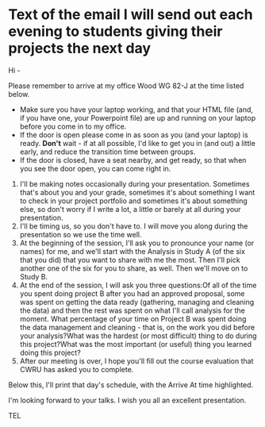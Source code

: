 # Text of the email I will send out each evening to students giving their projects the next day

Hi - 

Please remember to arrive at my office Wood WG 82-J at the time listed below. 

- Make sure you have your laptop working, and that your HTML file (and, if you have one, your Powerpoint file) are up and running on your laptop before you come in to my office.
- If the door is open please come in as soon as you (and your laptop) is ready. **Don't** wait - if at all possible, I'd like to get you in (and out) a little early, and reduce the transition time between groups.
- If the door is closed, have a seat nearby, and get ready, so that when you see the door open, you can come right in.

1. I'll be making notes occasionally during your presentation. Sometimes that's about you and your grade, sometimes it's about something I want to check in your project portfolio and sometimes it's about something else, so don't worry if I write a lot, a little or barely at all during your presentation.
2. I'll be timing us, so you don't have to. I will move you along during the presentation so we use the time well.
3. At the beginning of the session, I'll ask you to pronounce your name (or names) for me, and we'll start with the Analysis in Study A (of the six that you did) that you want to share with me the most. Then I'll pick another one of the six for you to share, as well. Then we'll move on to Study B.
4. At the end of the session, I will ask you three questions:Of all of the time you spent doing project B after you had an approved proposal, some was spent on getting the data ready (gathering, managing and cleaning the data) and then the rest was spent on what I'll call analysis for the moment. What percentage of your time on Project B was spent doing the data management and cleaning - that is, on the work you did before your analysis?What was the hardest (or most difficult) thing to do during this project?What was the most important (or useful) thing you learned doing this project?
5. After our meeting is over, I hope you'll fill out the course evaluation that CWRU has asked you to complete.

Below this, I'll print that day's schedule, with the Arrive At time highlighted.

I'm looking forward to your talks. I wish you all an excellent presentation.

TEL
